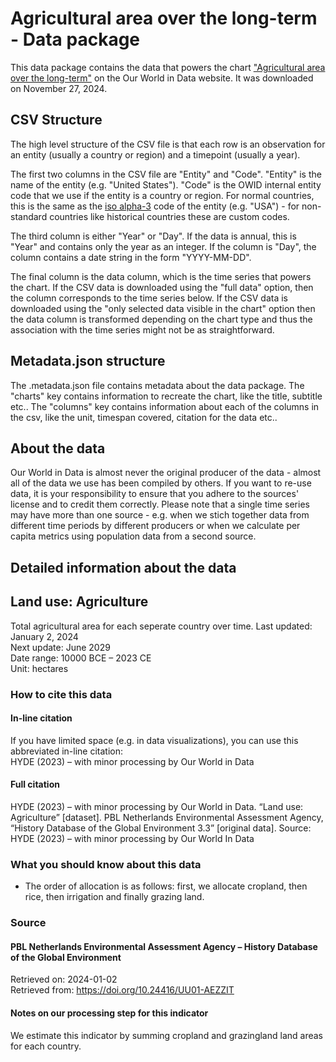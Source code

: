 # Agricultural area over the long-term - Data package

This data package contains the data that powers the chart ["Agricultural area over the long-term"](https://ourworldindata.org/grapher/total-agricultural-area-over-the-long-term?v=1&csvType=full&useColumnShortNames=false) on the Our World in Data website. It was downloaded on November 27, 2024.

## CSV Structure

The high level structure of the CSV file is that each row is an observation for an entity (usually a country or region) and a timepoint (usually a year).

The first two columns in the CSV file are "Entity" and "Code". "Entity" is the name of the entity (e.g. "United States"). "Code" is the OWID internal entity code that we use if the entity is a country or region. For normal countries, this is the same as the [iso alpha-3](https://en.wikipedia.org/wiki/ISO_3166-1_alpha-3) code of the entity (e.g. "USA") - for non-standard countries like historical countries these are custom codes.

The third column is either "Year" or "Day". If the data is annual, this is "Year" and contains only the year as an integer. If the column is "Day", the column contains a date string in the form "YYYY-MM-DD".

The final column is the data column, which is the time series that powers the chart. If the CSV data is downloaded using the "full data" option, then the column corresponds to the time series below. If the CSV data is downloaded using the "only selected data visible in the chart" option then the data column is transformed depending on the chart type and thus the association with the time series might not be as straightforward.

## Metadata.json structure

The .metadata.json file contains metadata about the data package. The "charts" key contains information to recreate the chart, like the title, subtitle etc.. The "columns" key contains information about each of the columns in the csv, like the unit, timespan covered, citation for the data etc..

## About the data

Our World in Data is almost never the original producer of the data - almost all of the data we use has been compiled by others. If you want to re-use data, it is your responsibility to ensure that you adhere to the sources' license and to credit them correctly. Please note that a single time series may have more than one source - e.g. when we stich together data from different time periods by different producers or when we calculate per capita metrics using population data from a second source.

## Detailed information about the data


## Land use: Agriculture
Total agricultural area for each seperate country over time.
Last updated: January 2, 2024  
Next update: June 2029  
Date range: 10000 BCE – 2023 CE  
Unit: hectares  


### How to cite this data

#### In-line citation
If you have limited space (e.g. in data visualizations), you can use this abbreviated in-line citation:  
HYDE (2023) – with minor processing by Our World in Data

#### Full citation
HYDE (2023) – with minor processing by Our World in Data. “Land use: Agriculture” [dataset]. PBL Netherlands Environmental Assessment Agency, “History Database of the Global Environment 3.3” [original data].
Source: HYDE (2023) – with minor processing by Our World In Data

### What you should know about this data
* The order of allocation is as follows: first, we allocate cropland, then rice, then irrigation and finally grazing land.

### Source

#### PBL Netherlands Environmental Assessment Agency – History Database of the Global Environment
Retrieved on: 2024-01-02  
Retrieved from: https://doi.org/10.24416/UU01-AEZZIT  

#### Notes on our processing step for this indicator
We estimate this indicator by summing cropland and grazingland land areas for each country.


    